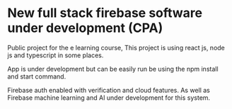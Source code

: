 # New full stack firebase software under development (CPA)
Public project for the e learning course, This project is using react js, node js and typescript in some places.

App is under development but can be easily run be using the npm install and start command.

Firebase auth enabled with verification and cloud features. As well as Firebase machine learning and AI under development for this system.